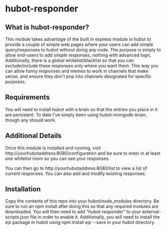 # hubot-responder

## What is hubot-responder?

This module takes advantage of the built in express module in hubot to provide a couple of simple web pages where your users can add simple query/responses to hubot without doing any code. The purpose is simply to allow end-users to add *simple* responses, nothing with advanced logic. Additionally, there is a global whitelist/blacklist so that you can exclude/include these responses only where you want them. This way you can allow funny responses and memes to work in channels that make sense, and ensure they don't pop into channels designated for specific purposes.

## Requirements

You will need to install hubot with a brain so that the entries you place in it are persistent. To date I've simply been using hubot-mongodb-brain, though any should work.

## Additional Details

Once this module is installed and running, visit http://yourhubotaddress:8080/configuration and be sure to enter in at least one whitelist room so you can see your responses. 

You can then go to http://yourhubotaddress:8080/list to view a list of current responses. You can also add and modify existing responses.

## Installation

Copy the contents of this repo into your hubot/node_modules directory. Be sure to run an npm install after doing this so that any required modules are downloaded. You will then need to add "hubot-responder" to your external-scripts.json file in order to enable it. Additionally, you will need to install the ejs package in hubot using npm install ejs --save in your hubot directory.
